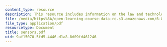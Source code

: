 ```yaml
---
content_type: resource
description: This resource includes information on the law and technology of anonymity.
file: /media/https%3A/open-learning-course-data-rc.s3.amazonaws.com/6-805-ethics-and-the-law-on-the-electronic-frontier-fall-2005/9af150705fd54446d1a88d09fd461246_sensors.pdf
file_type: application/pdf
resourcetype: Document
title: sensors.pdf
uid: 9af15070-5fd5-4446-d1a8-8d09fd461246
---
```

